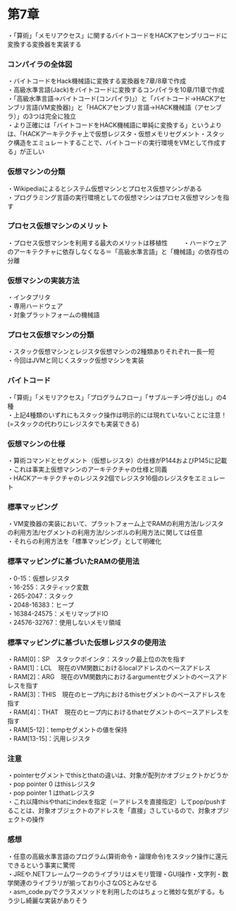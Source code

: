# 第7章
・「算術」「メモリアクセス」に関するバイトコードをHACKアセンブリコードに変換する変換器を実装する  

### コンパイラの全体図
・バイトコードをHack機械語に変換する変換器を7章/8章で作成  
・高級水準言語(Jack)をバイトコードに変換するコンパイラを10章/11章で作成    
・「高級水準言語→バイトコード(コンパイラ)」）と「バイトコード→HACKアセンブリ言語(VM変換器)」と「HACKアセンブリ言語→HACK機械語（アセンブラ）」の3つは完全に独立  
・より正確には「バイトコードをHACK機械語に単純に変換する」というよりは、「HACKアーキテクチャ上で仮想レジスタ・仮想メモリセグメント・スタック構造をエミュレートすることで、バイトコードの実行環境をVMとして作成する」が正しい 

### 仮想マシンの分類
・Wikipediaによるとシステム仮想マシンとプロセス仮想マシンがある  
・プログラミング言語の実行環境としての仮想マシンはプロセス仮想マシンを指す  

### プロセス仮想マシンのメリット
・プロセス仮想マシンを利用する最大のメリットは移植性  　　
・ハードウェアのアーキテクチャに依存しなくなる＝「高級水準言語」と「機械語」の依存性の分離    

### 仮想マシンの実装方法 
・インタプリタ  
・専用ハードウェア  
・対象プラットフォームの機械語  

### プロセス仮想マシンの分類
・スタック仮想マシンとレジスタ仮想マシンの2種類ありそれぞれ一長一短  
・今回はJVMと同じくスタック仮想マシンを実装

### バイトコード
・「算術」「メモリアクセス」「プログラムフロー」「サブルーチン呼び出し」の4種  
・上記4種類のいずれにもスタック操作は明示的には現れていないことに注意！(=スタックの代わりにレジスタでも実装できる)  

### 仮想マシンの仕様
・算術コマンドとセグメント（仮想レジスタ）の仕様がP144およびP145に記載    
・これは事実上仮想マシンのアーキテクチャの仕様と同義  
・HACKアーキテクチャのレジスタ2個でレジスタ16個のレジスタをエミュレート  

### 標準マッピング
・VM変換器の実装において、プラットフォーム上でRAMの利用方法/レジスタの利用方法/セグメントの利用方法/シンボルの利用方法に関しては任意  
・それらの利用方法を「標準マッピング」として明確化  

### 標準マッピングに基づいたRAMの使用法
・0-15：仮想レジスタ  
・16-255：スタティック変数  
・265-2047：スタック  
・2048-16383：ヒープ  
・16384-24575：メモリマップドIO  
・24576-32767：使用しないメモリ領域  
    
### 標準マッピングに基づいた仮想レジスタの使用法
・RAM[0]：SP　スタックポインタ：スタック最上位の次を指す  
・RAM[1]：LCL　現在のVM関数におけるlocalアドレスのベースアドレス  
・RAM[2]：ARG　現在のVM関数内におけるargumentセグメントのベースアドレスを指す  
・RAM[3]：THIS　現在のヒープ内におけるthisセグメントのベースアドレスを指す  
・RAM[4]：THAT　現在のヒープ内におけるthatセグメントのベースアドレスを指す  
・RAM[5-12]：tempセグメントの値を保持  
・RAM[13-15]：汎用レジスタ    

### 注意
・pointerセグメントでthisとthatの違いは、対象が配列かオブジェクトかどうか  
・pop pointer 0 はthisレジスタ  
・pop pointer 1 はthatレジスタ  
・これ以降thisやthatにindexを指定（＝アドレスを直接指定）してpop/pushすることは、対象オブジェクトのアドレスを「直接」さしているので、対象オブジェクトの操作  
  
### 感想
・任意の高級水準言語のプログラム(算術命令・論理命令)をスタック操作に還元できるという事実に驚愕  
・JREや.NETフレームワークのライブラリはメモリ管理・GUI操作・文字列・数学関連のライブラリが揃っており小さなOSとみなせる  
・asm_code.pyでクラスメソッドを利用したのはちょっと微妙な気がする。もう少し綺麗な実装がありそう  